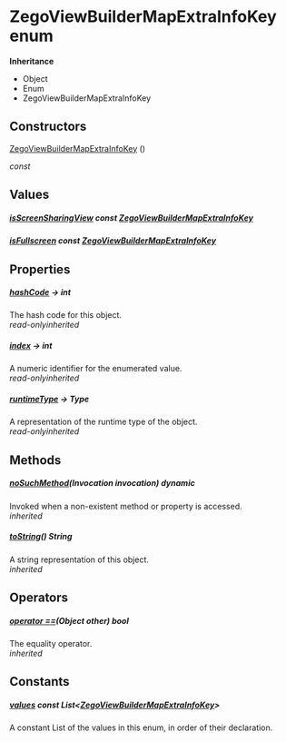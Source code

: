 


# ZegoViewBuilderMapExtraInfoKey enum










**Inheritance**

- Object
- Enum
- ZegoViewBuilderMapExtraInfoKey






## Constructors

[ZegoViewBuilderMapExtraInfoKey](../zego_uikit_prebuilt_live_audio_room/ZegoViewBuilderMapExtraInfoKey/ZegoViewBuilderMapExtraInfoKey.md) ()

  _const_ 


## Values

##### [isScreenSharingView](../zego_uikit_prebuilt_live_audio_room/ZegoViewBuilderMapExtraInfoKey.md) const [ZegoViewBuilderMapExtraInfoKey](../zego_uikit_prebuilt_live_audio_room/ZegoViewBuilderMapExtraInfoKey.md)



  




##### [isFullscreen](../zego_uikit_prebuilt_live_audio_room/ZegoViewBuilderMapExtraInfoKey.md) const [ZegoViewBuilderMapExtraInfoKey](../zego_uikit_prebuilt_live_audio_room/ZegoViewBuilderMapExtraInfoKey.md)



  





## Properties

##### [hashCode](../zego_uikit_prebuilt_live_audio_room/ZegoViewBuilderMapExtraInfoKey/hashCode.md) &#8594; int



The hash code for this object.  
_<span class="feature">read-only</span><span class="feature">inherited</span>_



##### [index](../zego_uikit_prebuilt_live_audio_room/ZegoViewBuilderMapExtraInfoKey/index.md) &#8594; int



A numeric identifier for the enumerated value.  
_<span class="feature">read-only</span><span class="feature">inherited</span>_



##### [runtimeType](../zego_uikit_prebuilt_live_audio_room/ZegoViewBuilderMapExtraInfoKey/runtimeType.md) &#8594; Type



A representation of the runtime type of the object.  
_<span class="feature">read-only</span><span class="feature">inherited</span>_





## Methods

##### [noSuchMethod](../zego_uikit_prebuilt_live_audio_room/ZegoViewBuilderMapExtraInfoKey/noSuchMethod.md)(Invocation invocation) dynamic



Invoked when a non-existent method or property is accessed.  
_<span class="feature">inherited</span>_



##### [toString](../zego_uikit_prebuilt_live_audio_room/ZegoViewBuilderMapExtraInfoKey/toString.md)() String



A string representation of this object.  
_<span class="feature">inherited</span>_





## Operators

##### [operator ==](../zego_uikit_prebuilt_live_audio_room/ZegoViewBuilderMapExtraInfoKey/operator_equals.md)(Object other) bool



The equality operator.  
_<span class="feature">inherited</span>_










## Constants

##### [values](../zego_uikit_prebuilt_live_audio_room/ZegoViewBuilderMapExtraInfoKey/values-constant.md) const List&lt;[ZegoViewBuilderMapExtraInfoKey](../zego_uikit_prebuilt_live_audio_room/ZegoViewBuilderMapExtraInfoKey.md)>



A constant List of the values in this enum, in order of their declaration.  









